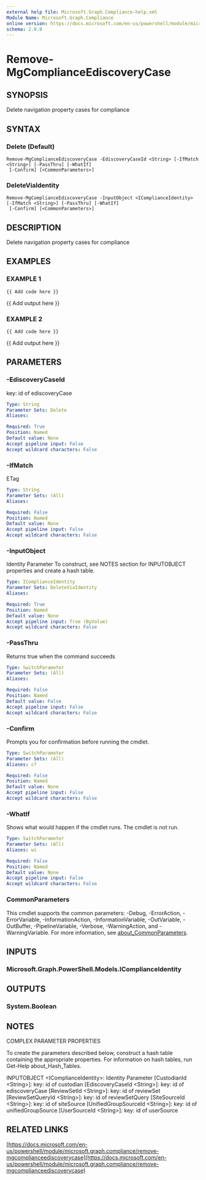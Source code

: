 ```yaml
---
external help file: Microsoft.Graph.Compliance-help.xml
Module Name: Microsoft.Graph.Compliance
online version: https://docs.microsoft.com/en-us/powershell/module/microsoft.graph.compliance/remove-mgcomplianceediscoverycase
schema: 2.0.0
---
```


# Remove-MgComplianceEdiscoveryCase

## SYNOPSIS
Delete navigation property cases for compliance

## SYNTAX

### Delete (Default)
```
Remove-MgComplianceEdiscoveryCase -EdiscoveryCaseId <String> [-IfMatch <String>] [-PassThru] [-WhatIf]
 [-Confirm] [<CommonParameters>]
```

### DeleteViaIdentity
```
Remove-MgComplianceEdiscoveryCase -InputObject <IComplianceIdentity> [-IfMatch <String>] [-PassThru] [-WhatIf]
 [-Confirm] [<CommonParameters>]
```

## DESCRIPTION
Delete navigation property cases for compliance

## EXAMPLES

### EXAMPLE 1
```
{{ Add code here }}
```

{{ Add output here }}

### EXAMPLE 2
```
{{ Add code here }}
```

{{ Add output here }}

## PARAMETERS

### -EdiscoveryCaseId
key: id of ediscoveryCase

```yaml
Type: String
Parameter Sets: Delete
Aliases:

Required: True
Position: Named
Default value: None
Accept pipeline input: False
Accept wildcard characters: False
```

### -IfMatch
ETag

```yaml
Type: String
Parameter Sets: (All)
Aliases:

Required: False
Position: Named
Default value: None
Accept pipeline input: False
Accept wildcard characters: False
```

### -InputObject
Identity Parameter
To construct, see NOTES section for INPUTOBJECT properties and create a hash table.

```yaml
Type: IComplianceIdentity
Parameter Sets: DeleteViaIdentity
Aliases:

Required: True
Position: Named
Default value: None
Accept pipeline input: True (ByValue)
Accept wildcard characters: False
```

### -PassThru
Returns true when the command succeeds

```yaml
Type: SwitchParameter
Parameter Sets: (All)
Aliases:

Required: False
Position: Named
Default value: False
Accept pipeline input: False
Accept wildcard characters: False
```

### -Confirm
Prompts you for confirmation before running the cmdlet.

```yaml
Type: SwitchParameter
Parameter Sets: (All)
Aliases: cf

Required: False
Position: Named
Default value: None
Accept pipeline input: False
Accept wildcard characters: False
```

### -WhatIf
Shows what would happen if the cmdlet runs.
The cmdlet is not run.

```yaml
Type: SwitchParameter
Parameter Sets: (All)
Aliases: wi

Required: False
Position: Named
Default value: None
Accept pipeline input: False
Accept wildcard characters: False
```

### CommonParameters
This cmdlet supports the common parameters: -Debug, -ErrorAction, -ErrorVariable, -InformationAction, -InformationVariable, -OutVariable, -OutBuffer, -PipelineVariable, -Verbose, -WarningAction, and -WarningVariable. For more information, see [about_CommonParameters](http://go.microsoft.com/fwlink/?LinkID=113216).

## INPUTS

### Microsoft.Graph.PowerShell.Models.IComplianceIdentity
## OUTPUTS

### System.Boolean
## NOTES
COMPLEX PARAMETER PROPERTIES

To create the parameters described below, construct a hash table containing the appropriate properties.
For information on hash tables, run Get-Help about_Hash_Tables.

INPUTOBJECT \<IComplianceIdentity\>: Identity Parameter
  \[CustodianId \<String\>\]: key: id of custodian
  \[EdiscoveryCaseId \<String\>\]: key: id of ediscoveryCase
  \[ReviewSetId \<String\>\]: key: id of reviewSet
  \[ReviewSetQueryId \<String\>\]: key: id of reviewSetQuery
  \[SiteSourceId \<String\>\]: key: id of siteSource
  \[UnifiedGroupSourceId \<String\>\]: key: id of unifiedGroupSource
  \[UserSourceId \<String\>\]: key: id of userSource

## RELATED LINKS

[https://docs.microsoft.com/en-us/powershell/module/microsoft.graph.compliance/remove-mgcomplianceediscoverycase](https://docs.microsoft.com/en-us/powershell/module/microsoft.graph.compliance/remove-mgcomplianceediscoverycase)

